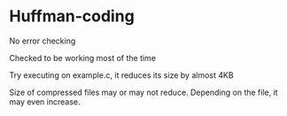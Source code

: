 # Huffman-coding

No error checking

Checked to be working most of the time

Try executing on example.c, it reduces its size by almost 4KB

Size of compressed files may or may not reduce. Depending on the file, it may even increase.
